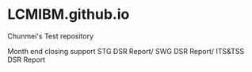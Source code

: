 # LCMIBM.github.io
Chunmei's Test repository

Month end closing support
STG DSR Report/ SWG DSR Report/ ITS&TSS DSR Report
